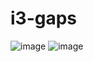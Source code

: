 # i3-gaps

![image](https://user-images.githubusercontent.com/83835896/142686725-7625e63e-abb2-4161-a253-5d03c3e73a91.png)
![image](https://user-images.githubusercontent.com/83835896/142686853-2ae6314b-0f19-453e-9f4f-6bbdbf560221.png)
